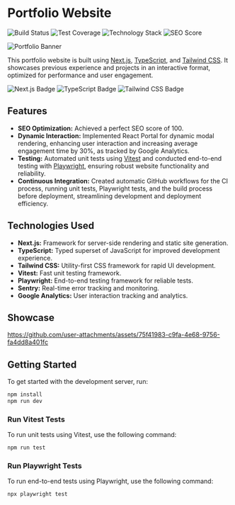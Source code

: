 # Portfolio Website

![Build Status](https://img.shields.io/github/workflow/status/moSaeed15/my-portfolio/CI?style=flat-square)
![Test Coverage](https://img.shields.io/codecov/c/github/moSaeed15/my-portfolio?style=flat-square)
![Technology Stack](https://img.shields.io/badge/Technology-Next.js%2C%20TypeScript%2C%20Tailwind%20CSS-blue?style=flat-square)
![SEO Score](https://img.shields.io/badge/SEO%20Score-100%25-green?style=flat-square)


![Portfolio Banner](https://github.com/user-attachments/assets/d84e091c-2910-46e4-8461-ae9b1a350527)

This portfolio website is built using [Next.js](https://nextjs.org/), [TypeScript](https://www.typescriptlang.org/), and [Tailwind CSS](https://tailwindcss.com/). It showcases previous experience and projects in an interactive format, optimized for performance and user engagement.

![Next.js Badge](https://img.shields.io/badge/Next.js-000000?style=for-the-badge&logo=next.js&logoColor=white)
![TypeScript Badge](https://img.shields.io/badge/TypeScript-007ACC?style=for-the-badge&logo=typescript&logoColor=white)
![Tailwind CSS Badge](https://img.shields.io/badge/Tailwind%20CSS-06B6D4?style=for-the-badge&logo=tailwindcss&logoColor=white)

## Features

- **SEO Optimization:** Achieved a perfect SEO score of 100.
- **Dynamic Interaction:** Implemented React Portal for dynamic modal rendering, enhancing user interaction and increasing average engagement time by 30%, as tracked by Google Analytics.
- **Testing:** Automated unit tests using [Vitest](https://vitest.dev/) and conducted end-to-end testing with [Playwright](https://playwright.dev/), ensuring robust website functionality and reliability.
- **Continuous Integration:** Created automatic GitHub workflows for the CI process, running unit tests, Playwright tests, and the build process before deployment, streamlining development and deployment efficiency.

## Technologies Used

- **Next.js:** Framework for server-side rendering and static site generation.
- **TypeScript:** Typed superset of JavaScript for improved development experience.
- **Tailwind CSS:** Utility-first CSS framework for rapid UI development.
- **Vitest:** Fast unit testing framework.
- **Playwright:** End-to-end testing framework for reliable tests.
- **Sentry:** Real-time error tracking and monitoring.
- **Google Analytics:** User interaction tracking and analytics.

## Showcase



https://github.com/user-attachments/assets/75f41983-c9fa-4e68-9756-fa4dd8a401fc



## Getting Started

To get started with the development server, run:

```bash
npm install
npm run dev

```

### Run Vitest Tests

To run unit tests using Vitest, use the following command:


```bash
npm run test
```

### Run Playwright Tests
To run end-to-end tests using Playwright, use the following command:

```bash
npx playwright test
```


